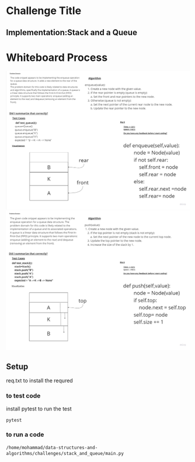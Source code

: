 # Challenge Title
##  Implementation:Stack and a Queue
# Whiteboard Process
![](../../challenges/image/chall10.jpg)
![](../../challenges/image/chall_10.jpg)
## Setup
req.txt to install the requred


### to test code 
install pytest to run the test
 ```
 pytest
 ```
 ### to run a code 
 ```
 /home/mohammad/data-structures-and-algorithms/challenges/stack_and_queue/main.py